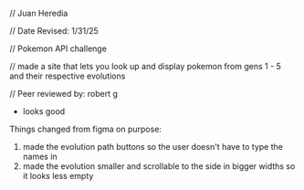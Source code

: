 // Juan Heredia 

 // Date Revised: 1/31/25

 // Pokemon API challenge

 // made a site that lets you look up and display pokemon from gens 1 - 5 and their respective evolutions

// Peer reviewed by: robert g
- looks good 



Things changed from figma on purpose:
1. made the evolution path buttons so the user doesn't have to type the names in 
2. made the evolution smaller and scrollable to the side in bigger widths so it looks less empty
